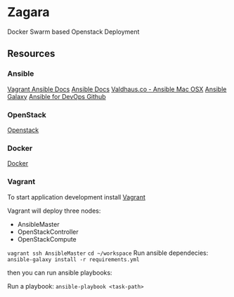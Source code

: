 # Zagara

Docker Swarm based Openstack Deployment

## Resources

### Ansible

[Vagrant Ansible Docs](https://www.vagrantup.com/docs/provisioning/ansible.html)
[Ansible Docs](http://docs.ansible.com/)
[Valdhaus.co - Ansible Mac OSX](https://valdhaus.co/writings/ansible-mac-osx/)
[Ansible Galaxy](https://galaxy.ansible.com)
[Ansible for DevOps Github](https://github.com/geerlingguy/ansible-for-devops)

### OpenStack

[Openstack](http://openstack.org)

### Docker

[Docker](http://docker.com)

### Vagrant

To start application development install [Vagrant](https://www.vagrantup.com)

Vagrant will deploy three nodes:

- AnsibleMaster
- OpenStackController
- OpenStackCompute

`vagrant ssh AnsibleMaster`
`cd ~/workspace`
Run ansible dependecies: `ansible-galaxy install -r requirements.yml`

then you can run ansible playbooks:

Run a playbook: `ansible-playbook <task-path>`
